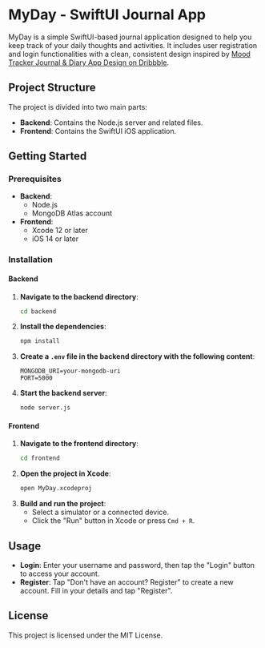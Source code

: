# MyDay - SwiftUI Journal App

MyDay is a simple SwiftUI-based journal application designed to help you keep track of your daily thoughts and activities. It includes user registration and login functionalities with a clean, consistent design inspired by [Mood Tracker Journal & Diary App Design on Dribbble](https://dribbble.com/shots/23904627-Mood-Tracker-Journal-Diary-App-Design).

## Project Structure

The project is divided into two main parts:
- **Backend**: Contains the Node.js server and related files.
- **Frontend**: Contains the SwiftUI iOS application.

## Getting Started

### Prerequisites

- **Backend**:
  - Node.js
  - MongoDB Atlas account
- **Frontend**:
  - Xcode 12 or later
  - iOS 14 or later

### Installation

#### Backend

1. **Navigate to the backend directory**:
    ```sh
    cd backend
    ```
2. **Install the dependencies**:
    ```sh
    npm install
    ```
3. **Create a `.env` file in the backend directory with the following content**:
    ```
    MONGODB_URI=your-mongodb-uri
    PORT=5000
    ```
4. **Start the backend server**:
    ```sh
    node server.js
    ```

#### Frontend

1. **Navigate to the frontend directory**:
    ```sh
    cd frontend
    ```
2. **Open the project in Xcode**:
    ```sh
    open MyDay.xcodeproj
    ```
3. **Build and run the project**:
    - Select a simulator or a connected device.
    - Click the "Run" button in Xcode or press `Cmd + R`.

## Usage

- **Login**: Enter your username and password, then tap the "Login" button to access your account.
- **Register**: Tap "Don't have an account? Register" to create a new account. Fill in your details and tap "Register".

## License

This project is licensed under the MIT License.
